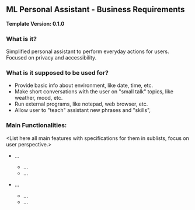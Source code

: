 ## ML Personal Assistant - Business Requirements
__Template Version: 0.1.0__

### What is it?

Simplified personal assistant to perform everyday actions for users. Focused on privacy and accessibility.

### What is it supposed to be used for?

- Provide basic info about environment, like date, time, etc.
- Make short conversations with the user on "small talk" topics, like weather, mood, etc.
- Run external programs, like notepad, web browser, etc.
- Allow user to "teach" assistant new phrases and "skills",

### Main Functionalities:

<List here all main features with specifications for them in sublists, focus on user perspective.>
- ...
	- ...
	- ...


- ...
	- ...
	- ...
